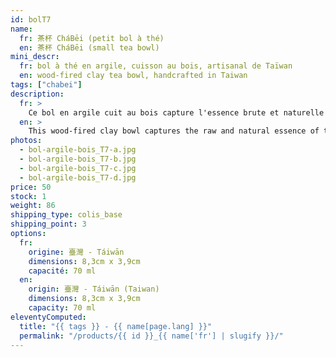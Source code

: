 ```yaml
---
id: bolT7
name:
  fr: 茶杯 CháBēi (petit bol à thé)
  en: 茶杯 CháBēi (small tea bowl)
mini_descr:
  fr: bol à thé en argile, cuisson au bois, artisanal de Taïwan
  en: wood-fired clay tea bowl, handcrafted in Taiwan
tags: ["chabei"]
description:
  fr: >
    Ce bol en argile cuit au bois capture l'essence brute et naturelle du feu. Ses nuances sombres et ses reflets dorés racontent une histoire unique de chaleur et de savoir-faire.<!--more--> Une pièce intemporelle, parfaite pour sublimer vos moments de thé avec une touche d'authenticité.
  en: >
    This wood-fired clay bowl captures the raw and natural essence of the flame. Its dark tones and golden reflections tell a unique story of heat and craftsmanship.<!--more--> A timeless piece, perfect for enhancing your tea moments with a touch of authenticity.
photos:
  - bol-argile-bois_T7-a.jpg
  - bol-argile-bois_T7-b.jpg
  - bol-argile-bois_T7-c.jpg
  - bol-argile-bois_T7-d.jpg
price: 50
stock: 1
weight: 86
shipping_type: colis_base
shipping_point: 3
options:
  fr:
    origine: 臺灣 - Táiwān
    dimensions: 8,3cm x 3,9cm
    capacité: 70 ml
  en:
    origin: 臺灣 - Táiwān (Taiwan)
    dimensions: 8,3cm x 3,9cm
    capacity: 70 ml
eleventyComputed:
  title: "{{ tags }} - {{ name[page.lang] }}"
  permalink: "/products/{{ id }}_{{ name['fr'] | slugify }}/"
---
```

